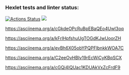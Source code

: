 ### Hexlet tests and linter status:
[![Actions Status](https://github.com/DariaPernitskaia/java-project-61/workflows/hexlet-check/badge.svg)](https://github.com/DariaPernitskaia/java-project-61/actions)
<a href="https://codeclimate.com/github/DariaPernitskaia/java-project-61/maintainability"><img src="https://api.codeclimate.com/v1/badges/a548ea7286afa6d68a37/maintainability" /></a>

https://asciinema.org/a/cGkdeOPcRuBpEBaQEo4Uwl3oq

https://asciinema.org/a/kFrIHpfshuUgTOGdKJwUoorZH

https://asciinema.org/a/evBh6X05obYPQPFlbnkkWOA7C

https://asciinema.org/a/C2eeOvHBIv19rEcWiCyKBqSCX

https://asciinema.org/a/cGQi4IQUac1KDUAkVxZcFrdF9
